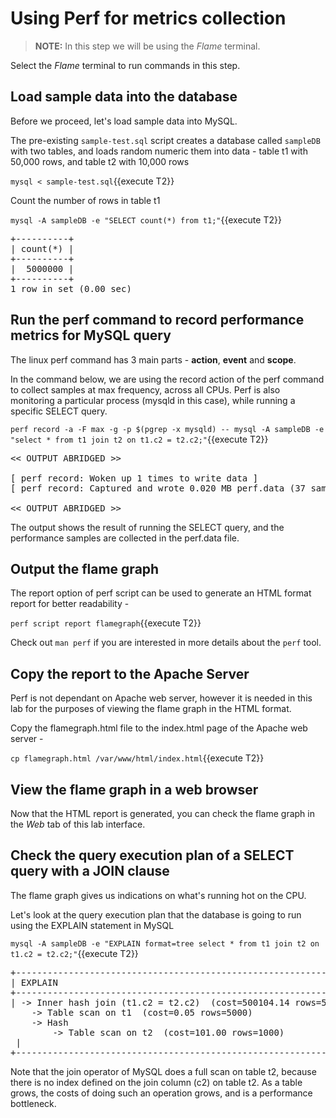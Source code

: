 # Using Perf for metrics collection

>**NOTE:** In this step we will be using the *Flame* terminal. 

Select the *Flame* terminal to run commands in this step.

## Load sample data into the database
Before we proceed, let's load sample data into MySQL. 

The pre-existing `sample-test.sql` script creates a database called `sampleDB` with two tables, and loads random numeric them into data - table t1 with 50,000 rows, and table t2 with 10,000 rows 

`mysql < sample-test.sql`{{execute T2}}

Count the number of rows in table t1

`mysql -A sampleDB -e "SELECT count(*) from t1;"`{{execute T2}}

<pre class="file">
+----------+
| count(*) |
+----------+
|  5000000 |
+----------+
1 row in set (0.00 sec)
</pre>

## Run the perf command to record performance metrics for MySQL query

The linux perf command has 3 main parts - **action**, **event** and **scope**. 

In the command below, we are using the record action of the perf command to collect samples at max frequency, across all CPUs.
Perf is also monitoring a particular process (mysqld in this case), while running a specific SELECT query.

`perf record -a -F max -g -p $(pgrep -x mysqld) -- mysql -A sampleDB -e "select * from t1 join t2 on t1.c2 = t2.c2;"`{{execute T2}}

<pre class="file">
<< OUTPUT ABRIDGED >>

[ perf record: Woken up 1 times to write data ]
[ perf record: Captured and wrote 0.020 MB perf.data (37 samples) ]

<< OUTPUT ABRIDGED >>
</pre>

The output shows the result of running the SELECT query, and the performance samples are collected in the perf.data file.

## Output the flame graph ##
The report option of perf script can be used to generate an HTML format report for better readability - 

`perf script report flamegraph`{{execute T2}}

Check out `man perf` if you are interested in more details about the `perf` tool.

## Copy the report to the Apache Server ##

Perf is not dependant on Apache web server, however it is needed in this lab for the purposes of viewing the flame graph in the HTML format.

Copy the flamegraph.html file to the index.html page of the Apache web server - 

`cp flamegraph.html /var/www/html/index.html`{{execute T2}}

## View the flame graph in a web browser ##
Now that the HTML report is generated, you can check the flame graph in the *Web* tab of this lab interface.

## Check the query execution plan of a SELECT query with a JOIN clause

The flame graph gives us indications on what's running hot on the CPU. 

Let's look at the query execution plan that the database is going to run using the EXPLAIN statement in MySQL 

`mysql -A sampleDB -e "EXPLAIN format=tree select * from t1 join t2 on t1.c2 = t2.c2;"`{{execute T2}}

<pre class="file">
+-----------------------------------------------------------------------------------------------------------------------------------------------------------------------------------+
| EXPLAIN                                                                                                                                                                           |
+-----------------------------------------------------------------------------------------------------------------------------------------------------------------------------------+
| -> Inner hash join (t1.c2 = t2.c2)  (cost=500104.14 rows=500000)
    -> Table scan on t1  (cost=0.05 rows=5000)
    -> Hash
        -> Table scan on t2  (cost=101.00 rows=1000)
 |
+-----------------------------------------------------------------------------------------------------------------------------------------------------------------------------------+
</pre>

Note that the join operator of MySQL does a full scan on table t2, because there is no index defined on the join column (c2) on table t2. 
As a table grows, the costs of doing such an operation grows, and is a performance bottleneck.



